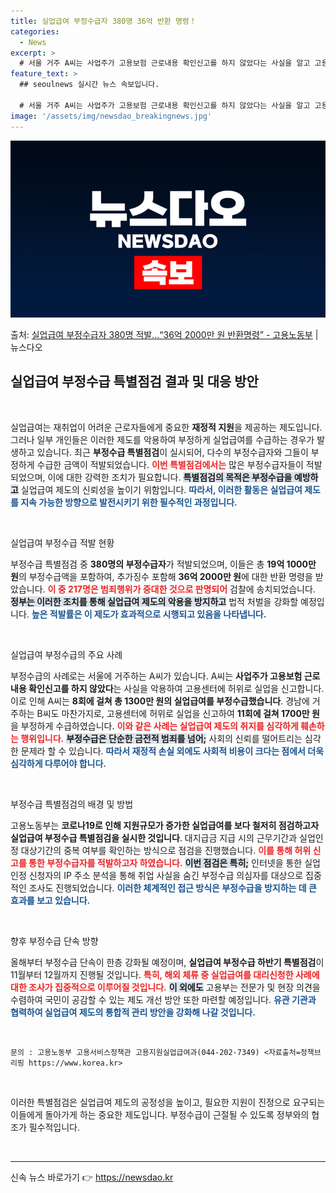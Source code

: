 ```yaml
---
title: 실업급여 부정수급자 380명 36억 반환 명령！
categories:
  - News
excerpt: >
  # 서울 거주 A씨는 사업주가 고용보험 근로내용 확인신고를 하지 않았다는 사실을 알고 고용센터에 허위로 실업…
feature_text: >
  ## seoulnews 실시간 뉴스 속보입니다.

  # 서울 거주 A씨는 사업주가 고용보험 근로내용 확인신고를 하지 않았다는 사실을 알고 고용센터에 허위로 실업…
image: '/assets/img/newsdao_breakingnews.jpg'
---
```


![뉴스다오 속보](/assets/img/newsdao_breakingnews.jpg)

<p>출처: <a href="https://newsdao.kr/2423" rel="dofollow">실업급여 부정수급자 380명 적발…“36억 2000만 원 반환명령” - 고용노동부</a> | 뉴스다오</p>

<h2 data-ke-size="size26">실업급여 부정수급 특별점검 결과 및 대응 방안</h2>

<p data-ke-size="size16">&nbsp;</p>

실업급여는 재취업이 어려운 근로자들에게 중요한 **재정적 지원**을 제공하는 제도입니다. 그러나 일부 개인들은 이러한 제도를 악용하여 부정하게 실업급여를 수급하는 경우가 발생하고 있습니다. 최근 **부정수급 특별점검**이 실시되어, 다수의 부정수급자와 그들이 부정하게 수급한 금액이 적발되었습니다. <b><span style="color: #ee2323;">이번 특별점검에서는</span></b> 많은 부정수급자들이 적발되었으며, 이에 대한 강력한 조치가 필요합니다. <b><span style="background-color: #21538527;">특별점검의 목적은 부정수급을 예방하고</span></b> 실업급여 제도의 신뢰성을 높이기 위함입니다. <b><span style="color: #1a5490;">따라서, 이러한 활동은 실업급여 제도를 지속 가능한 방향으로 발전시키기 위한 필수적인 과정입니다.</span></b>

<p data-ke-size="size16">&nbsp;</p>

실업급여 부정수급 적발 현황

부정수급 특별점검 중 **380명의 부정수급자**가 적발되었으며, 이들은 총 **19억 1000만 원**의 부정수급액을 포함하여, 추가징수 포함해 **36억 2000만 원**에 대한 반환 명령을 받았습니다. <b><span style="color: #ee2323;">이 중 217명은 범죄행위가 중대한 것으로 판명되어</span></b> 검찰에 송치되었습니다. <b><span style="background-color: #21538527;">정부는 이러한 조치를 통해 실업급여 제도의 악용을 방지하고</span></b> 법적 처벌을 강화할 예정입니다. <b><span style="color: #1a5490;">높은 적발률은 이 제도가 효과적으로 시행되고 있음을 나타냅니다.</span></b>

<p data-ke-size="size16">&nbsp;</p>

실업급여 부정수급의 주요 사례 

부정수급의 사례로는 서울에 거주하는 A씨가 있습니다. A씨는 **사업주가 고용보험 근로내용 확인신고를 하지 않았다**는 사실을 악용하여 고용센터에 허위로 실업을 신고합니다. 이로 인해 A씨는 **8회에 걸쳐 총 1300만 원의 실업급여를 부정수급했습니다**. 경남에 거주하는 B씨도 마찬가지로, 고용센터에 허위로 실업을 신고하여 **11회에 걸쳐 1700만 원**을 부정하게 수급하였습니다. <b><span style="color: #ee2323;">이와 같은 사례는 실업급여 제도의 취지를 심각하게 훼손하는 행위입니다.</span></b> <b><span style="background-color: #21538527;">부정수급은 단순한 금전적 범죄를 넘어;</span></b> 사회의 신뢰를 떨어트리는 심각한 문제라 할 수 있습니다. <b><span style="color: #1a5490;">따라서 재정적 손실 외에도 사회적 비용이 크다는 점에서 더욱 심각하게 다루어야 합니다.</span></b>

<p data-ke-size="size16">&nbsp;</p>

부정수급 특별점검의 배경 및 방법 

고용노동부는 **코로나19로 인해 지원규모가 증가한 실업급여를 보다 철저히 점검하고자 실업급여 부정수급 특별점검을 실시한 것입니다**. 대지급금 지급 시의 근무기간과 실업인정 대상기간의 중복 여부를 확인하는 방식으로 점검을 진행했습니다. <b><span style="color: #ee2323;">이를 통해 허위 신고를 통한 부정수급자를 적발하고자 하였습니다.</span></b> <b><span style="background-color: #21538527;">이번 점검은 특히;</span></b> 인터넷을 통한 실업인정 신청자의 IP 주소 분석을 통해 취업 사실을 숨긴 부정수급 의심자를 대상으로 집중적인 조사도 진행되었습니다. <b><span style="color: #1a5490;">이러한 체계적인 접근 방식은 부정수급을 방지하는 데 큰 효과를 보고 있습니다.</span></b>

<p data-ke-size="size16">&nbsp;</p>

향후 부정수급 단속 방향 

올해부터 부정수급 단속이 한층 강화될 예정이며, **실업급여 부정수급 하반기 특별점검**이 11월부터 12월까지 진행될 것입니다. <b><span style="color: #ee2323;">특히, 해외 체류 중 실업급여를 대리신청한 사례에 대한 조사가 집중적으로 이루어질 것입니다.</span></b> <b><span style="background-color: #21538527;">이 외에도</span></b> 고용부는 전문가 및 현장 의견을 수렴하여 국민이 공감할 수 있는 제도 개선 방안 또한 마련할 예정입니다. <b><span style="color: #1a5490;">유관 기관과 협력하여 실업급여 제도의 통합적 관리 방안을 강화해 나갈 것입니다.</span></b>

<p data-ke-size="size16">&nbsp;</p>

<pre><code>문의 : 고용노동부 고용서비스정책관 고용지원실업급여과(044-202-7349) <자료출처=정책브리핑 https://www.korea.kr></code></pre>

<p data-ke-size="size16">&nbsp;</p>

이러한 특별점검은 실업급여 제도의 공정성을 높이고, 필요한 지원이 진정으로 요구되는 이들에게 돌아가게 하는 중요한 제도입니다. 부정수급이 근절될 수 있도록 정부와의 협조가 필수적입니다. 

<p data-ke-size="size16">&nbsp;</p>

<hr>

<p data-ke-size="size16"></p> 

신속 뉴스 바로가기 👉 <a href="https://newsdao.kr" rel="dofollow">https://newsdao.kr</a>


